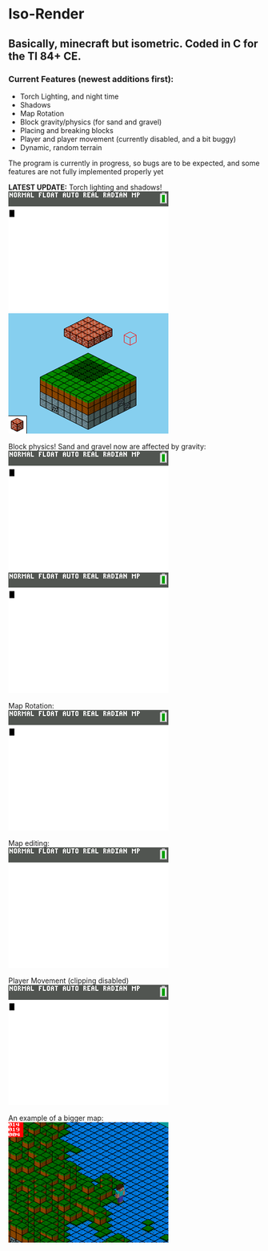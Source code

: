 # Iso-Render  
## Basically, minecraft but isometric. Coded in C for the TI 84+ CE.  

### Current Features (newest additions first):
* Torch Lighting, and night time  
* Shadows  
* Map Rotation
* Block gravity/physics (for sand and gravel)  
* Placing and breaking blocks  
* Player and player movement (currently disabled, and a bit buggy)  
* Dynamic, random terrain  

The program is currently in progress, so bugs are to be expected, and some features are not fully implemented properly yet

**LATEST UPDATE:** Torch lighting and shadows!  
![A Screenshot](https://raw.githubusercontent.com/Michael2-3B/Iso-Render/master/screenshots/render036.gif)  
![A Screenshot](https://raw.githubusercontent.com/Michael2-3B/Iso-Render/master/screenshots/render034.png)  


Block physics! Sand and gravel now are affected by gravity:  
![A Screenshot](https://raw.githubusercontent.com/Michael2-3B/Iso-Render/master/screenshots/render033.gif)  
![A Screenshot](https://raw.githubusercontent.com/Michael2-3B/Iso-Render/master/screenshots/render032.gif)  


Map Rotation:  
![A Screenshot](https://raw.githubusercontent.com/Michael2-3B/Iso-Render/master/screenshots/render035.gif)  


Map editing:  
![A Screenshot](https://raw.githubusercontent.com/Michael2-3B/Iso-Render/master/screenshots/render031.gif)  


Player Movement (clipping disabled)  
![A Screenshot](https://raw.githubusercontent.com/Michael2-3B/Iso-Render/master/screenshots/render024.gif)  


An example of a bigger map:  
![A Screenshot](https://raw.githubusercontent.com/Michael2-3B/Iso-Render/master/screenshots/render028.png)  
